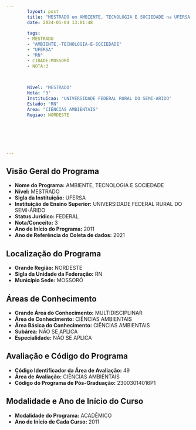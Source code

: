 ```yaml
---
        layout: post
        title: "MESTRADO em AMBIENTE, TECNOLOGIA E SOCIEDADE na UFERSA  "
        date: 2024-01-04 13:01:48
     
        tags:
        - MESTRADO
        - "AMBIENTE,-TECNOLOGIA-E-SOCIEDADE"
        - "UFERSA"
        - "RN"
        - CIDADE:MOSSORÓ
        - NOTA:3
        
       

        Nivel: "MESTRADO"
        Nota: "3"
        Instituicao: "UNIVERSIDADE FEDERAL RURAL DO SEMI-ÁRIDO"
        Estado: "RN"
        Area: "CIÊNCIAS AMBIENTAIS"
        Regiao: NORDESTE
        
        
        
        
        
        
---
```

## Visão Geral do Programa
- **Nome do Programa:** AMBIENTE, TECNOLOGIA E SOCIEDADE
- **Nível:** MESTRADO
- **Sigla da Instituição:** UFERSA
- **Instituição de Ensino Superior:** UNIVERSIDADE FEDERAL RURAL DO SEMI-ÁRIDO
- **Status Jurídico:** FEDERAL
- **Nota/Conceito:** 3
- **Ano de Início do Programa:** 2011
- **Ano de Referência do Coleta de dados:** 2021

## Localização do Programa
- **Grande Região:** NORDESTE
- **Sigla da Unidade da Federação:** RN
- **Município Sede:** MOSSORÓ

## Áreas de Conhecimento
- **Grande Área do Conhecimento:** MULTIDISCIPLINAR
- **Área de Conhecimento:** CIÊNCIAS AMBIENTAIS
- **Área Básica do Conhecimento:** CIÊNCIAS AMBIENTAIS
- **Subárea:** NÃO SE APLICA
- **Especialidade:** NÃO SE APLICA

## Avaliação e Código do Programa
- **Código Identificador da Área de Avaliação:** 49
- **Área de Avaliação:** CIÊNCIAS AMBIENTAIS
- **Código do Programa de Pós-Graduação:** 23003014016P1


## Modalidade e Ano de Início do Curso
- **Modalidade do Programa:** ACADÊMICO
- **Ano de Início de Cada Curso:** 2011

